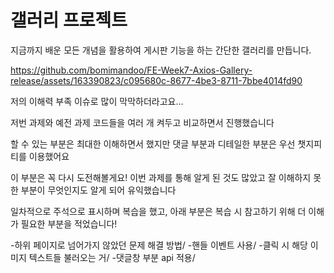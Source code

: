 # 갤러리 프로젝트

지금까지 배운 모든 개념을 활용하여 게시판 기능을 하는 간단한 갤러리를 만듭니다.




https://github.com/bomimandoo/FE-Week7-Axios-Gallery-release/assets/163390823/c095680c-8677-4be3-8711-7bbe4014fd90



저의 이해력 부족 이슈로 많이 막막하더라고요...

저번 과제와 예전 과제 코드들을 여러 개 켜두고 비교하면서 진행했습니다

할 수 있는 부분은 최대한 이해하면서 했지만 댓글 부분과 디테일한 부분은 우선 챗지피티를 이용했어요

이 부분은 꼭 다시 도전해볼게요! 
이번 과제를 통해 알게 된 것도 많았고 잘 이해하지 못한 부분이 무엇인지도 알게 되어 유익했습니다


일차적으로 주석으로 표시하며 복습을 했고,
아래 부분은 복습 시 참고하기 위해 더 이해가 필요한 부분을 적었습니다!

-하위 페이지로 넘어가지 않았던 문제 해결 방법/
-핸들 이벤트 사용/
-클릭 시 해당 이미지 텍스트들 불러오는 거/
-댓글창 부분 api 적용/

